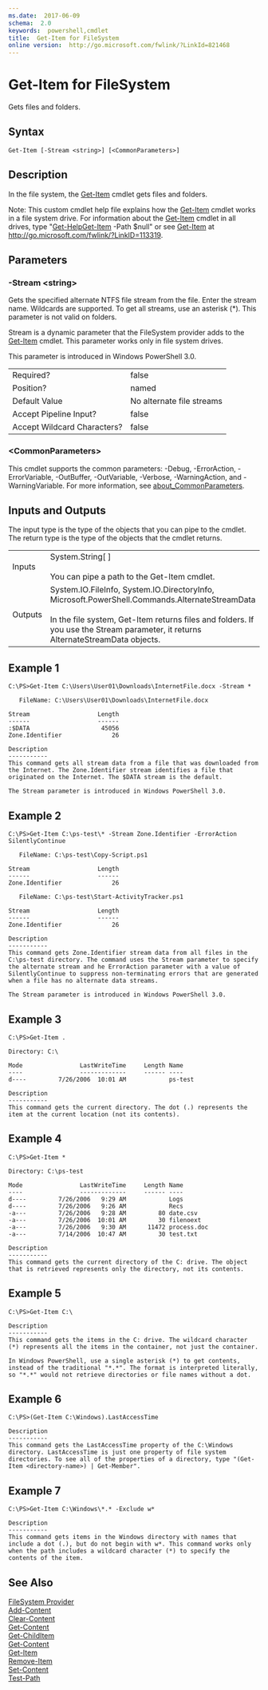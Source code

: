 ```yaml
---
ms.date:  2017-06-09
schema:  2.0
keywords:  powershell,cmdlet
title:  Get-Item for FileSystem
online version:  http://go.microsoft.com/fwlink/?LinkId=821468
---
```


# Get-Item for FileSystem
Gets files and folders.  

## Syntax  

```  
Get-Item [-Stream <string>] [<CommonParameters>]  

```  

## Description  
 In the file system, the [Get-Item](../../../Microsoft.PowerShell.Management/Get-Item.md) cmdlet gets files and folders.  

 Note: This custom cmdlet help file explains how the [Get-Item](../../../Microsoft.PowerShell.Management/Get-Item.md) cmdlet works in a file system drive. For information about the [Get-Item](../../../Microsoft.PowerShell.Management/Get-Item.md) cmdlet in all drives, type "[Get-Help](../../Get-Help.md)[Get-Item](../../../Microsoft.PowerShell.Management/Get-Item.md) -Path $null" or see [Get-Item](../../../Microsoft.PowerShell.Management/Get-Item.md) at http://go.microsoft.com/fwlink/?LinkID=113319.  

## Parameters  

### -Stream <string\>  
 Gets the specified alternate NTFS file stream from the file. Enter the stream name. Wildcards are supported. To get all streams, use an asterisk (*). This parameter is not valid on folders.  

 Stream is a dynamic parameter that the FileSystem provider adds to the [Get-Item](../../../Microsoft.PowerShell.Management/Get-Item.md) cmdlet. This parameter works only in file system drives.  

 This parameter is introduced in Windows PowerShell 3.0.  

|||  
|-|-|  
|Required?|false|  
|Position?|named|  
|Default Value|No alternate file streams|  
|Accept Pipeline Input?|false|  
|Accept Wildcard Characters?|false|  

### <CommonParameters\>  
 This cmdlet supports the common parameters: -Debug, -ErrorAction, -ErrorVariable, -OutBuffer, -OutVariable,  -Verbose, -WarningAction, and -WarningVariable. For more information, see [about_CommonParameters](../../About/about_CommonParameters.md).  

## Inputs and Outputs  
 The input type is the type of the objects that you can pipe to the cmdlet. The return type is the type of the objects that the cmdlet returns.  

|||  
|-|-|  
|Inputs|System.String[ ]<br /><br /> You can pipe a path to the Get-Item cmdlet.|  
|Outputs|System.IO.FileInfo, System.IO.DirectoryInfo, Microsoft.PowerShell.Commands.AlternateStreamData<br /><br /> In the file system, Get-Item returns files and folders. If you use the Stream parameter, it returns AlternateStreamData objects.|  

## Example 1  

```  
C:\PS>Get-Item C:\Users\User01\Downloads\InternetFile.docx -Stream *  

   FileName: C:\Users\User01\Downloads\InternetFile.docx  

Stream                   Length  
------                   ------  
:$DATA                    45056  
Zone.Identifier              26  

Description  
-----------  
This command gets all stream data from a file that was downloaded from the Internet. The Zone.Identifier stream identifies a file that originated on the Internet. The $DATA stream is the default.  

The Stream parameter is introduced in Windows PowerShell 3.0.  

```  

## Example 2  

```  
C:\PS>Get-Item C:\ps-test\* -Stream Zone.Identifier -ErrorAction SilentlyContinue  

   FileName: C:\ps-test\Copy-Script.ps1  

Stream                   Length  
------                   ------  
Zone.Identifier              26  

   FileName: C:\ps-test\Start-ActivityTracker.ps1  

Stream                   Length  
------                   ------  
Zone.Identifier              26  

Description  
-----------  
This command gets Zone.Identifier stream data from all files in the C:\ps-test directory. The command uses the Stream parameter to specify the alternate stream and he ErrorAction parameter with a value of SilentlyContinue to suppress non-terminating errors that are generated when a file has no alternate data streams.   

The Stream parameter is introduced in Windows PowerShell 3.0.  

```  

## Example 3  

```  
C:\PS>Get-Item .  

Directory: C:\  

Mode                LastWriteTime     Length Name  
----                -------------     ------ ----  
d----         7/26/2006  10:01 AM            ps-test  

Description  
-----------  
This command gets the current directory. The dot (.) represents the item at the current location (not its contents).  

```  

## Example 4  

```  
C:\PS>Get-Item *  

Directory: C:\ps-test  

Mode                LastWriteTime     Length Name  
----                -------------     ------ ----  
d----         7/26/2006   9:29 AM            Logs  
d----         7/26/2006   9:26 AM            Recs  
-a---         7/26/2006   9:28 AM         80 date.csv  
-a---         7/26/2006  10:01 AM         30 filenoext  
-a---         7/26/2006   9:30 AM      11472 process.doc  
-a---         7/14/2006  10:47 AM         30 test.txt  

Description  
-----------  
This command gets the current directory of the C: drive. The object that is retrieved represents only the directory, not its contents.  

```  

## Example 5  

```  
C:\PS>Get-Item C:\  

Description  
-----------  
This command gets the items in the C: drive. The wildcard character (*) represents all the items in the container, not just the container.  

In Windows PowerShell, use a single asterisk (*) to get contents, instead of the traditional "*.*". The format is interpreted literally, so "*.*" would not retrieve directories or file names without a dot.  

```  

## Example 6  

```  
C:\PS>(Get-Item C:\Windows).LastAccessTime  

Description  
-----------  
This command gets the LastAccessTime property of the C:\Windows directory. LastAccessTime is just one property of file system directories. To see all of the properties of a directory, type "(Get-Item <directory-name>) | Get-Member".  

```  

## Example 7  

```  
C:\PS>Get-Item C:\Windows\*.* -Exclude w*  

Description  
-----------  
This command gets items in the Windows directory with names that include a dot (.), but do not begin with w*. This command works only when the path includes a wildcard character (*) to specify the contents of the item.  

```  

## See Also  
 [FileSystem Provider](../FileSystem-Provider.md)   
 [Add-Content](../../../Microsoft.PowerShell.Management/Add-Content.md)   
 [Clear-Content](../../../Microsoft.PowerShell.Management/Clear-Content.md)   
 [Get-Content](../../../Microsoft.PowerShell.Management/Get-Content.md)   
 [Get-ChildItem](../../../Microsoft.PowerShell.Management/Get-ChildItem.md)   
 [Get-Content](../../../Microsoft.PowerShell.Management/Get-Content.md)   
 [Get-Item](../../../Microsoft.PowerShell.Management/Get-Item.md)   
 [Remove-Item](../../../Microsoft.PowerShell.Management/Remove-Item.md)   
 [Set-Content](../../../Microsoft.PowerShell.Management/Set-Content.md)   
 [Test-Path](../../../Microsoft.PowerShell.Management/Test-Path.md)

